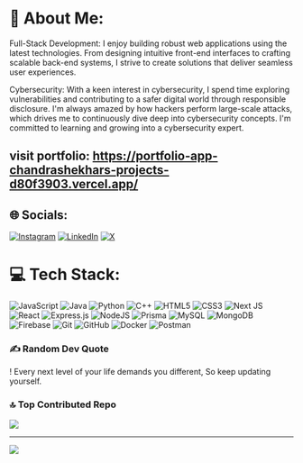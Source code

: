 # 💫 About Me:
Full-Stack Development: I enjoy building robust web applications using the latest technologies. From designing intuitive front-end interfaces to crafting scalable back-end systems, I strive to create solutions that deliver seamless user experiences.

Cybersecurity: With a keen interest in cybersecurity, I spend time exploring vulnerabilities and contributing to a safer digital world through responsible disclosure. I'm always amazed by how hackers perform large-scale attacks, which drives me to continuously dive deep into cybersecurity concepts. I'm committed to learning and growing into a cybersecurity expert.

## visit portfolio: https://portfolio-app-chandrashekhars-projects-d80f3903.vercel.app/


## 🌐 Socials:
[![Instagram](https://img.shields.io/badge/Instagram-%23E4405F.svg?logo=Instagram&logoColor=white)](https://instagram.com/Chandrashekharsk__) [![LinkedIn](https://img.shields.io/badge/LinkedIn-%230077B5.svg?logo=linkedin&logoColor=white)](https://linkedin.com/in/chandrashekhar-singh-kushwaha) [![X](https://img.shields.io/badge/X-black.svg?logo=X&logoColor=white)](https://x.com/cs9981625252) 

# 💻 Tech Stack:
![JavaScript](https://img.shields.io/badge/javascript-%23323330.svg?style=for-the-badge&logo=javascript&logoColor=%23F7DF1E) ![Java](https://img.shields.io/badge/java-%23ED8B00.svg?style=for-the-badge&logo=openjdk&logoColor=white) ![Python](https://img.shields.io/badge/python-3670A0?style=for-the-badge&logo=python&logoColor=ffdd54) ![C++](https://img.shields.io/badge/c++-%2300599C.svg?style=for-the-badge&logo=c%2B%2B&logoColor=white) ![HTML5](https://img.shields.io/badge/html5-%23E34F26.svg?style=for-the-badge&logo=html5&logoColor=white) ![CSS3](https://img.shields.io/badge/css3-%231572B6.svg?style=for-the-badge&logo=css3&logoColor=white) ![Next JS](https://img.shields.io/badge/Next-black?style=for-the-badge&logo=next.js&logoColor=white) ![React](https://img.shields.io/badge/react-%2320232a.svg?style=for-the-badge&logo=react&logoColor=%2361DAFB) ![Express.js](https://img.shields.io/badge/express.js-%23404d59.svg?style=for-the-badge&logo=express&logoColor=%2361DAFB) ![NodeJS](https://img.shields.io/badge/node.js-6DA55F?style=for-the-badge&logo=node.js&logoColor=white) ![Prisma](https://img.shields.io/badge/Prisma-3982CE?style=for-the-badge&logo=Prisma&logoColor=white) ![MySQL](https://img.shields.io/badge/mysql-4479A1.svg?style=for-the-badge&logo=mysql&logoColor=white) ![MongoDB](https://img.shields.io/badge/MongoDB-%234ea94b.svg?style=for-the-badge&logo=mongodb&logoColor=white) ![Firebase](https://img.shields.io/badge/firebase-a08021?style=for-the-badge&logo=firebase&logoColor=ffcd34) ![Git](https://img.shields.io/badge/git-%23F05033.svg?style=for-the-badge&logo=git&logoColor=white) ![GitHub](https://img.shields.io/badge/github-%23121011.svg?style=for-the-badge&logo=github&logoColor=white) ![Docker](https://img.shields.io/badge/docker-%230db7ed.svg?style=for-the-badge&logo=docker&logoColor=white) ![Postman](https://img.shields.io/badge/Postman-FF6C37?style=for-the-badge&logo=postman&logoColor=white)

### ✍️ Random Dev Quote
! Every next level of your life demands you different, So keep updating yourself.

### 🔝 Top Contributed Repo
![](https://github-contributor-stats.vercel.app/api?username=Chandrashekharsk&limit=5&theme=dark&combine_all_yearly_contributions=true)

---
[![](https://visitcount.itsvg.in/api?id=Chandrashekharsk&icon=0&color=0)](https://visitcount.itsvg.in)

<!-- Proudly created with GPRM ( https://gprm.itsvg.in ) -->

